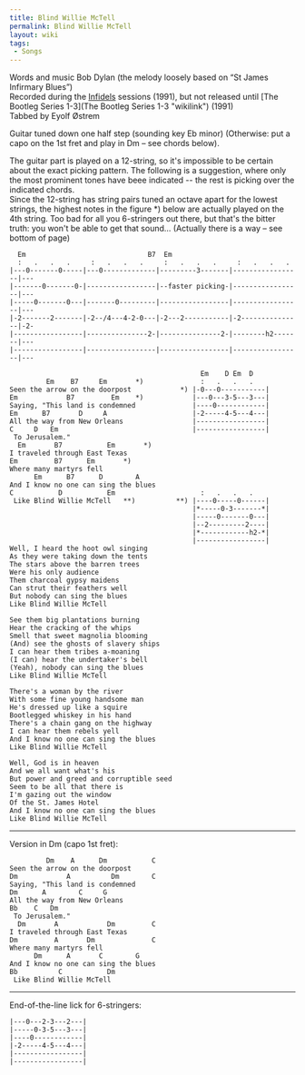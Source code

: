 ```yaml
---
title: Blind Willie McTell
permalink: Blind Willie McTell
layout: wiki
tags:
 - Songs
---
```


Words and music Bob Dylan (the melody loosely based on “St James
Infirmary Blues”)  
Recorded during the [Infidels](Infidels "wikilink") sessions (1991), but
not released until [The Bootleg Series
1-3](The Bootleg Series 1-3 "wikilink") (1991)  
Tabbed by Eyolf Østrem

Guitar tuned down one half step (sounding key Eb minor) (Otherwise: put
a capo on the 1st fret and play in Dm – see chords below).

The guitar part is played on a 12-string, so it's impossible to be
certain about the exact picking pattern. The following is a suggestion,
where only the most prominent tones have beee indicated -- the rest is
picking over the indicated chords.  
Since the 12-string has string pairs tuned an octave apart for the
lowest strings, the highest notes in the figure \*) below are actually
played on the 4th string. Too bad for all you 6-stringers out there, but
that's the bitter truth: you won't be able to get that sound...
(Actually there is a way – see bottom of page)

      Em                              B7  Em
      :   .   .   .     :   .   .   .     :   .   .   .     :   .   .   .
    |---0-------0-----|---0-------------|---------3-------|-----------------|---
    |-------0-------0-|-----------------|--faster picking-|-----------------|---
    |-----0-------0---|-------0---------|-----------------|-----------------|---
    |-2-------2-------|-2--/4---4-2-0---|-2---2-----------|-2---------------|-2-
    |-----------------|---------------2-|---------------2-|--------h2-------|---
    |-----------------|-----------------|-----------------|-----------------|---

                                                   Em    D Em  D
             Em    B7     Em       *)              :   .   .   .
    Seen the arrow on the doorpost            *) |-0---0-----------|
    Em            B7         Em    *)            |---0---3-5---3---|
    Saying, "This land is condemned              |----0------------|
    Em      B7       D     A                     |-2-----4-5---4---|
    All the way from New Orleans                 |-----------------|
    C     D   Em                                 |-----------------|
     To Jerusalem."
      Em       B7           Em       *)
    I traveled through East Texas
    Em         B7      Em       *)
    Where many martyrs fell
          Em      B7      D        A
    And I know no one can sing the blues
    C           D           Em                     :   .   .   .
     Like Blind Willie McTell   **)          **) |----0-----0------|
                                                 |*-----0-3-------*|
                                                 |-----0-------0---|
                                                 |--2---------2----|
                                                 |*------------h2-*|
                                                 |-----------------|
    Well, I heard the hoot owl singing
    As they were taking down the tents
    The stars above the barren trees
    Were his only audience
    Them charcoal gypsy maidens
    Can strut their feathers well
    But nobody can sing the blues
    Like Blind Willie McTell

    See them big plantations burning
    Hear the cracking of the whips
    Smell that sweet magnolia blooming
    (And) see the ghosts of slavery ships
    I can hear them tribes a-moaning
    (I can) hear the undertaker's bell
    (Yeah), nobody can sing the blues
    Like Blind Willie McTell

    There's a woman by the river
    With some fine young handsome man
    He's dressed up like a squire
    Bootlegged whiskey in his hand
    There's a chain gang on the highway
    I can hear them rebels yell
    And I know no one can sing the blues
    Like Blind Willie McTell

    Well, God is in heaven
    And we all want what's his
    But power and greed and corruptible seed
    Seem to be all that there is
    I'm gazing out the window
    Of the St. James Hotel
    And I know no one can sing the blues
    Like Blind Willie McTell

* * * * *

Version in Dm (capo 1st fret):

             Dm    A      Dm           C
    Seen the arrow on the doorpost
    Dm            A          Dm        C
    Saying, "This land is condemned
    Dm      A        C     G
    All the way from New Orleans
    Bb    C   Dm
     To Jerusalem."
      Dm       A            Dm         C
    I traveled through East Texas
    Dm         A       Dm              C
    Where many martyrs fell
          Dm      A       C        G
    And I know no one can sing the blues
    Bb          C           Dm
     Like Blind Willie McTell

* * * * *

End-of-the-line lick for 6-stringers:

    |---0---2-3---2---|
    |-----0-3-5---3---|
    |----0------------|
    |-2-----4-5---4---|
    |-----------------|
    |-----------------|
